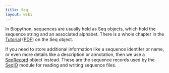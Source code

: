 ```yaml
---
title: Seq
layout: wiki
---
```


In Biopython, sequences are usually held as Seq objects, which hold the
sequence string and an associated alphabet. There is a whole chapter in
the [Tutorial](http://biopython.org/DIST/docs/tutorial/Tutorial.html)
([PDF](http://biopython.org/DIST/docs/tutorial/Tutorial.pdf)) on the Seq
object.

If you need to store additional information like a sequence identifer or
name, or even more details like a description or annotation, then we use
a [SeqRecord](SeqRecord "wikilink") object instead. These are the
sequence records used by the [SeqIO](SeqIO "wikilink") module for
reading and writing sequence files.
